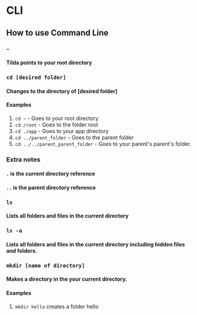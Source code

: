 # CLI
## How to use Command Line

### `~`
#### Tilda points to your root directory

### `cd [desired folder]`
#### Changes to the directory of [desired folder]
#### Examples

1. `cd ~` - Goes to your root directory
2. `cd /root` - Goes to the folder root
3. `cd ./app` - Goes to your app directory
4. `cd ../parent_folder` - Goes to the parent folder
5. `cd ../../parent_parent_folder` - Goes to your parent's parent's folder.

### Extra notes
#### `.` is the current directory reference
#### `..` is the parent directory reference

### `ls`
#### Lists all folders and files in the current directory

### `ls -a`
#### Lists all folders and files in the current directory including hidden files and folders.

### `mkdir [name of directory]`
#### Makes a directory in the your current directory.
#### Examples

1. `mkdir hello` creates a folder hello